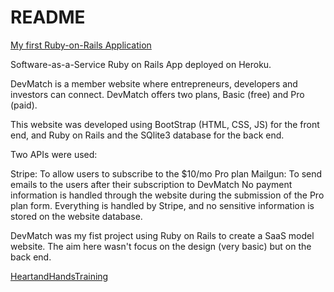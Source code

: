 # README

[My first Ruby-on-Rails Application](https://sleepy-waters-11173.herokuapp.com/)

Software-as-a-Service Ruby on Rails App deployed on Heroku.

DevMatch is a member website where entrepreneurs, developers and investors can connect. DevMatch offers two plans, Basic (free) and Pro (paid).

This website was developed using BootStrap (HTML, CSS, JS) for the front end, and Ruby on Rails and the SQlite3 database for the back end.

Two APIs were used:

Stripe: To allow users to subscribe to the $10/mo Pro plan
Mailgun: To send emails to the users after their subscription to DevMatch
No payment information is handled through the website during the submission of the Pro plan form. Everything is handled by Stripe, and no sensitive information is stored on the website database.

DevMatch was my fist project using Ruby on Rails to create a SaaS model website. The aim here wasn't focus on the design (very basic) but on the back end.


[HeartandHandsTraining](http://www.heartandhandstraining.com) 



<!--This README would normally document whatever steps are necessary to get the-->
<!--application up and running.-->

<!--Things you may want to cover:-->

<!--* Ruby version-->

<!--* System dependencies-->

<!--* Configuration-->

<!--* Database creation-->

<!--* Database initialization-->

<!--* How to run the test suite-->

<!--* Services (job queues, cache servers, search engines, etc.)-->

<!--* Deployment instructions-->

<!--* ...-->
